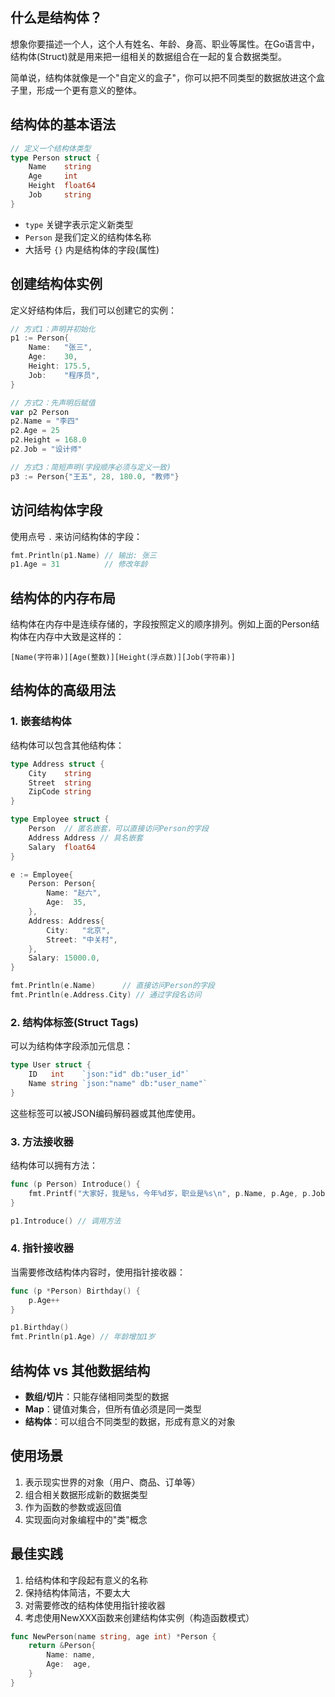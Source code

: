 
## 什么是结构体？

想象你要描述一个人，这个人有姓名、年龄、身高、职业等属性。在Go语言中，结构体(Struct)就是用来把一组相关的数据组合在一起的复合数据类型。

简单说，结构体就像是一个"自定义的盒子"，你可以把不同类型的数据放进这个盒子里，形成一个更有意义的整体。

## 结构体的基本语法

```go
// 定义一个结构体类型
type Person struct {
    Name    string
    Age     int
    Height  float64
    Job     string
}
```

- `type` 关键字表示定义新类型
- `Person` 是我们定义的结构体名称
- 大括号 `{}` 内是结构体的字段(属性)

## 创建结构体实例

定义好结构体后，我们可以创建它的实例：

```go
// 方式1：声明并初始化
p1 := Person{
    Name:   "张三",
    Age:    30,
    Height: 175.5,
    Job:    "程序员",
}

// 方式2：先声明后赋值
var p2 Person
p2.Name = "李四"
p2.Age = 25
p2.Height = 168.0
p2.Job = "设计师"

// 方式3：简短声明(字段顺序必须与定义一致)
p3 := Person{"王五", 28, 180.0, "教师"}
```

## 访问结构体字段

使用点号 `.` 来访问结构体的字段：

```go
fmt.Println(p1.Name) // 输出: 张三
p1.Age = 31          // 修改年龄
```

## 结构体的内存布局

结构体在内存中是连续存储的，字段按照定义的顺序排列。例如上面的Person结构体在内存中大致是这样的：

```
[Name(字符串)][Age(整数)][Height(浮点数)][Job(字符串)]
```

## 结构体的高级用法

### 1. 嵌套结构体

结构体可以包含其他结构体：

```go
type Address struct {
    City    string
    Street  string
    ZipCode string
}

type Employee struct {
    Person  // 匿名嵌套，可以直接访问Person的字段
    Address Address // 具名嵌套
    Salary  float64
}

e := Employee{
    Person: Person{
        Name: "赵六",
        Age:  35,
    },
    Address: Address{
        City:   "北京",
        Street: "中关村",
    },
    Salary: 15000.0,
}

fmt.Println(e.Name)      // 直接访问Person的字段
fmt.Println(e.Address.City) // 通过字段名访问
```

### 2. 结构体标签(Struct Tags)

可以为结构体字段添加元信息：

```go
type User struct {
    ID   int    `json:"id" db:"user_id"`
    Name string `json:"name" db:"user_name"`
}
```

这些标签可以被JSON编码解码器或其他库使用。

### 3. 方法接收器

结构体可以拥有方法：

```go
func (p Person) Introduce() {
    fmt.Printf("大家好，我是%s，今年%d岁，职业是%s\n", p.Name, p.Age, p.Job)
}

p1.Introduce() // 调用方法
```

### 4. 指针接收器

当需要修改结构体内容时，使用指针接收器：

```go
func (p *Person) Birthday() {
    p.Age++
}

p1.Birthday()
fmt.Println(p1.Age) // 年龄增加1岁
```

## 结构体 vs 其他数据结构

- **数组/切片**：只能存储相同类型的数据
- **Map**：键值对集合，但所有值必须是同一类型
- **结构体**：可以组合不同类型的数据，形成有意义的对象

## 使用场景

1. 表示现实世界的对象（用户、商品、订单等）
2. 组合相关数据形成新的数据类型
3. 作为函数的参数或返回值
4. 实现面向对象编程中的"类"概念

## 最佳实践

1. 给结构体和字段起有意义的名称
2. 保持结构体简洁，不要太大
3. 对需要修改的结构体使用指针接收器
4. 考虑使用NewXXX函数来创建结构体实例（构造函数模式）

```go
func NewPerson(name string, age int) *Person {
    return &Person{
        Name: name,
        Age:  age,
    }
}
```
